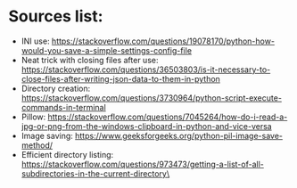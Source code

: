 # Sources list:

- INI use: https://stackoverflow.com/questions/19078170/python-how-would-you-save-a-simple-settings-config-file
- Neat trick with closing files after use: https://stackoverflow.com/questions/36503803/is-it-necessary-to-close-files-after-writing-json-data-to-them-in-python
- Directory creation: https://stackoverflow.com/questions/3730964/python-script-execute-commands-in-terminal
- Pillow: https://stackoverflow.com/questions/7045264/how-do-i-read-a-jpg-or-png-from-the-windows-clipboard-in-python-and-vice-versa
- Image saving: https://www.geeksforgeeks.org/python-pil-image-save-method/
- Efficient directory listing: https://stackoverflow.com/questions/973473/getting-a-list-of-all-subdirectories-in-the-current-directory\